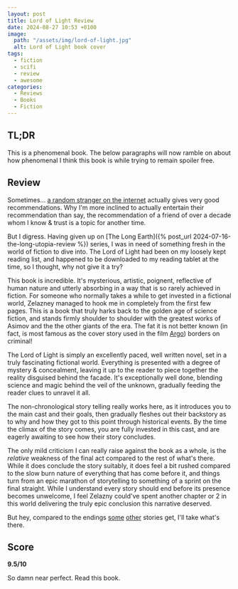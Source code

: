 ```yaml
---
layout: post
title: Lord of Light Review
date: 2024-08-27 10:53 +0100
image:
  path: "/assets/img/lord-of-light.jpg"
  alt: Lord of Light book cover
tags:
  - fiction
  - scifi
  - review
  - awesome
categories:
  - Reviews
  - Books
  - Fiction
---
```


## TL;DR

This is a phenomenal book. The below paragraphs will now ramble on about how phenomenal I think this book is while trying to remain spoiler free.
## Review

Sometimes... [a random stranger on the internet](https://www.goonhammer.com/goonhammer-reads-science-fiction-far-out/) actually gives very good recommendations.
Why I'm more inclined to actually entertain their recommendation than say, the recommendation of a friend of over a decade whom I know & trust is a topic for another time.

But I digress.
Having given up on [The Long Earth]({% post_url 2024-07-16-the-long-utopia-review %}) series, I was in need of something fresh in the world of fiction to dive into.
The Lord of Light had been on my loosely kept reading list, and happened to be downloaded to my reading tablet at the time, so I thought, why not give it a try?

This book is incredible.
It's mysterious, artistic, poignent, reflective of human nature and utterly absorbing in a way that is so rarely achieved in fiction. 
For someone who normally takes a while to get invested in a fictional world, Zelazney managed to hook me in completely from the first few pages.
This is a book that truly harks back to the golden age of science fiction, and stands firmly shoulder to shoulder  with the greatest works of Asimov and the the other giants of the era.
The fat it is not better known (in fact, is most famous as the cover story used in the film [Argo](https://en.wikipedia.org/wiki/Argo_(2012_film))) borders on criminal!

The Lord of Light is simply an excellently paced, well written novel, set in a truly fascinating fictional world.
Everything is presented with a degree of mystery & concealment, leaving it up to the reader to piece together the reality disguised behind the facade.
It's exceptionally well done, blending science and magic behind the veil of the unknown, gradually feeding the reader clues to unravel it all.

The non-chronological story telling really works here, as it introduces you to the main cast and their goals, then gradually fleshes out their backstory as to why and how they got to this point through historical events.
By the time the climax of the story comes, you are fully invested in this cast, and are eagerly awaiting to see how their story concludes.

The only mild criticism I can really raise against the book as a whole, is the *relative* weakness of the final act compared to the rest of what's there.
While it does conclude the story suitably, it does feel a bit rushed compared to the slow burn nature of everything that has come before it, and things turn from an epic marathon of storytelling to something of a sprint on the final straight.
While I understand every story should end before its presence becomes unwelcome, I feel Zelazny could've spent another chapter or 2 in this world delivering the truly epic conclusion this narrative deserved.

But hey, compared to the endings [some](https://en.wikipedia.org/wiki/Game_of_Thrones_season_8) [other](https://en.wikipedia.org/wiki/Lost_season_6) stories get, I'll take what's there.

## Score

**9.5/10**

So damn near perfect. Read this book.

